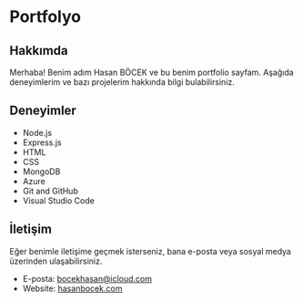 # Portfolyo

## Hakkımda

Merhaba! Benim adım Hasan BÖCEK ve bu benim portfolio sayfam. Aşağıda deneyimlerim ve bazı projelerim hakkında bilgi bulabilirsiniz.

## Deneyimler

- Node.js
- Express.js
- HTML
- CSS
- MongoDB
- Azure
- Git and GitHub
- Visual Studio Code

## İletişim

Eğer benimle iletişime geçmek isterseniz, bana e-posta veya sosyal medya üzerinden ulaşabilirsiniz.

- E-posta: bocekhasan@icloud.com
- Website: [hasanbocek.com](https://hasanbocek.com/)
